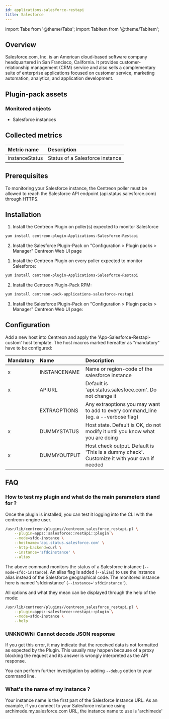 ```yaml
---
id: applications-salesforce-restapi
title: Salesforce
---
```

import Tabs from '@theme/Tabs';
import TabItem from '@theme/TabItem';


## Overview

Salesforce.com, Inc. is an American cloud-based software company headquartered in San Francisco, California. It provides customer-relationship management (CRM) service and also sells a complementary suite of enterprise applications focused on customer service, marketing automation, analytics, and application development. 

## Plugin-pack assets

### Monitored objects 

* Salesforce instances

## Collected metrics

<Tabs groupId="sync">
<TabItem value="Instance-Status" label="Instance-Status">

| Metric name               | Description                                              |
| :------------------------ | :------------------------------------------------------- |
| instanceStatus            | Status of a Salesforce instance                          |

</TabItem>
</Tabs>

## Prerequisites

To monitoring your Salesforce instance, the Centreon poller must be allowed to reach the Salesforce API endpoint (api.status.salesforce.com) through HTTPS.

## Installation

<Tabs groupId="sync">
<TabItem value="Online IMP Licence & IT-100 Editions" label="Online IMP Licence & IT-100 Editions">

1. Install the Centreon Plugin on poller(s) expected to monitor Salesforce

```bash
yum install centreon-plugin-Applications-Salesforce-Restapi
```

2. Install the Salesforce Plugin-Pack on "Configuration > Plugin packs > Manager" Centreon Web UI page

</TabItem>
<TabItem value="Offline IMP License" label="Offline IMP License">

1. Install the Centreon Plugin on every poller expected to monitor Salesforce:

```bash
yum install centreon-plugin-Applications-Salesforce-Restapi
```

2. Install the Centreon Plugin-Pack RPM:

```bash
yum install centreon-pack-applications-salesforce-restapi
```

3. Install the Salesforce Plugin-Pack on "Configuration > Plugin packs > Manager" Centreon Web UI page:

</TabItem>
</Tabs>

## Configuration

Add a new host into Centreon and apply the 'App-Salesforce-Restapi-custom' host template. The host macros marked hereafter as "mandatory" have to be configured: 

| Mandatory| Name              | Description                                                                                 |
| :---------- | :--------------- | :------------------------------------------------------------------------------------------ |
|     x       | INSTANCENAME     | Name or region-code of the salesforce instance                                              |
|     x       | APIURL           | Default is 'api.status.salesfoce.com'. Do not change it                                     |
|             | EXTRAOPTIONS     | Any extraoptions you may want to add to every command\_line (eg. a --verbose flag)          |
|     x       | DUMMYSTATUS      | Host state. Default is OK, do not modify it until you know what you are doing               |
|     x       | DUMMYOUTPUT      | Host check output. Default is 'This is a dummy check'. Customize it with your own if needed |

## FAQ

### How to test my plugin and what do the main parameters stand for ? 

Once the plugin is installed, you can test it logging into the CLI with the centreon-engine user. 

```bash
/usr/lib/centreon/plugins//centreon_salesforce_restapi.pl \
	--plugin=apps::salesforce::restapi::plugin \
	--mode=sfdc-instance \
	--hostname='api.status.salesforce.com' \
	--http-backend=curl \
	--instance='sfdcinstance' \
	--alias
```

The above command monitors the status of a Salesforce instance (```--mode=sfdc-instance```). An alias flag is added (```--alias```) to use the instance alias instead of the Salesforce geographical code. The monitored instance here is named 'sfdcinstance' (```--instance='sfdcinstance'```). 

All options and what they mean can be displayed through the help of the mode:

```bash
/usr/lib/centreon/plugins//centreon_salesforce_restapi.pl \
	--plugin=apps::salesforce::restapi::plugin \
	--mode=sfdc-instance \
    --help
```

### UNKNOWN: Cannot decode JSON response

If you get this error, it may indicate that the received data is not formatted as expected by the Plugin. This usually may happen because of a proxy blocking the request and its answer is wrongly interpreted as the API response. 

You can perform further investigation by adding ```--debug``` option to your command line.

### What's the name of my instance ? 

Your instance name is the first part of the Salesforce Instance URL. As an example, if you connect to your Salesforce instance using archimede.my.salesforce.com URL, the instance name to use is 'archimede'
